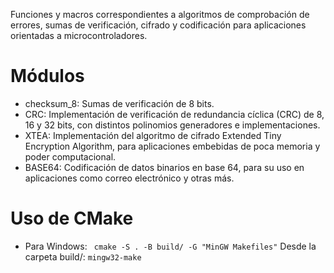 Funciones y macros correspondientes a algoritmos de comprobación de errores, sumas de verificación, cifrado y codificación para aplicaciones orientadas a microcontroladores.

# Módulos

* checksum_8: Sumas de verificación de 8 bits.
* CRC: Implementación de verificación de redundancia cíclica (CRC) de 8, 16 y 32 bits, con distintos polinomios generadores e implementaciones.
* XTEA: Implementación del algoritmo de cifrado Extended Tiny Encryption Algorithm, para aplicaciones embebidas de poca memoria y poder computacional.
* BASE64: Codificación de datos binarios en base 64, para su uso en aplicaciones como correo electrónico y otras más.

# Uso de CMake
* Para Windows:
``` cmake -S . -B build/ -G "MinGW Makefiles"```
Desde la carpeta build/: ``` mingw32-make ```
 